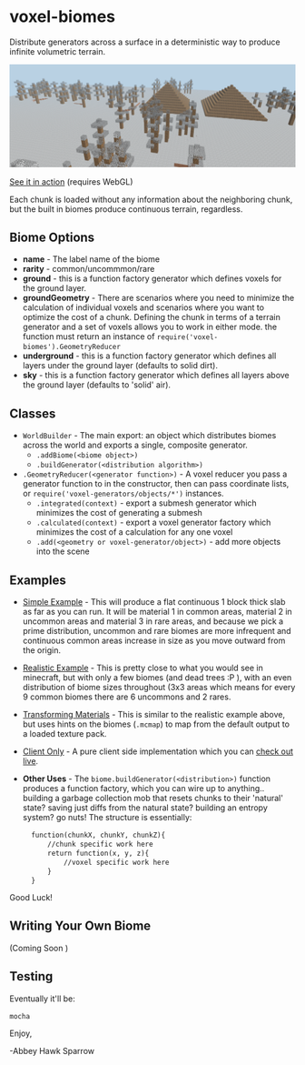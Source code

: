 voxel-biomes
============

Distribute generators across a surface in a deterministic way to produce infinite volumetric terrain.

<img src="https://raw.githubusercontent.com/khrome/voxel-biomes/master/docs/screenshot.png" alt="terrain" width="800px">

[See it in action](https://khrome.github.io/voxel-biome-examples/index.html) (requires WebGL)

Each chunk is loaded without any information about the neighboring chunk, but the built in biomes produce continuous terrain, regardless.

Biome Options
-------------
- **name** - The label name of the biome
- **rarity** - common/uncommmon/rare
- **ground** - this is a function factory generator which defines voxels for the ground layer.
- **groundGeometry** - There are scenarios where you need to minimize the calculation of individual voxels and scenarios where you want to optimize the cost of a chunk. Defining the chunk in terms of a terrain generator and a set of voxels allows you to work in either mode. the function must return an instance of `require('voxel-biomes').GeometryReducer`
- **underground** - this is a function factory generator which defines all layers under the ground layer (defaults to solid dirt).
- **sky** - this is a function factory generator which defines all layers above the ground layer (defaults to 'solid' air).

Classes
-------
- `WorldBuilder` - The main export: an object which distributes biomes across the world and exports a single, composite generator.
    - `.addBiome(<biome object>)`
    - `.buildGenerator(<distribution algorithm>)`
- `.GeometryReducer(<generator function>)` - A voxel reducer you pass a generator function to in the constructor, then can pass coordinate lists, or `require('voxel-generators/objects/*')` instances.
    - `.integrated(context)` - export a submesh generator which minimizes the cost of generating a submesh
    - `.calculated(context)` - export a voxel generator factory which minimizes the cost of a calculation for any one voxel
    - `.add(<geometry or voxel-generator/object>)` - add more objects into the scene

Examples
--------

- [Simple Example](docs/simple.md) - This will produce a flat continuous 1 block thick slab as far as you can run. It will be material 1 in common areas, material 2 in uncommon areas and material 3 in rare areas, and because we pick a prime distribution, uncommon and rare biomes are more infrequent and continuous common areas increase in size as you move outward from the origin.
- [Realistic Example](docs/realistic.md) - This is pretty close to what you would see in minecraft, but with only a few biomes (and dead trees :P ), with an even distribution of biome sizes throughout (3x3 areas which means for every 9 common biomes there are 6 uncommons and 2 rares.
- [Transforming Materials](docs/transform-textures.md) - This is similar to the realistic example above, but uses hints on the biomes (`.mcmap`) to map from the default output to a loaded texture pack.
- [Client Only](https://github.com/khrome/voxel-biome-examples/blob/master/client.js) - A pure client side implementation which you can [check out live](https://khrome.github.io/voxel-biome-examples/index.html).
- **Other Uses** - The `biome.buildGenerator(<distribution>)` function produces a function factory, which you can wire up to anything.. building a garbage collection mob that resets chunks to their 'natural' state? saving just diffs from the natural state? building an entropy system? go nuts! The structure is essentially:

        function(chunkX, chunkY, chunkZ){
            //chunk specific work here
            return function(x, y, z){
                //voxel specific work here
            }
        }

Good Luck!

Writing Your Own Biome
----------------------
(Coming Soon )

Testing
-------
Eventually it'll be:

    mocha

Enjoy,

 -Abbey Hawk Sparrow
